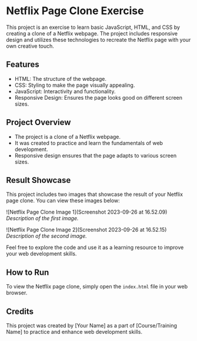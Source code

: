 # Netflix Page Clone Exercise

This project is an exercise to learn basic JavaScript, HTML, and CSS by creating a clone of a Netflix webpage. The project includes responsive design and utilizes these technologies to recreate the Netflix page with your own creative touch.

## Features

- HTML: The structure of the webpage.
- CSS: Styling to make the page visually appealing.
- JavaScript: Interactivity and functionality.
- Responsive Design: Ensures the page looks good on different screen sizes.

## Project Overview

- The project is a clone of a Netflix webpage.
- It was created to practice and learn the fundamentals of web development.
- Responsive design ensures that the page adapts to various screen sizes.

## Result Showcase

This project includes two images that showcase the result of your Netflix page clone. You can view these images below:

![Netflix Page Clone Image 1](Screenshot 2023-09-26 at 16.52.09)
_Description of the first image._

![Netflix Page Clone Image 2](Screenshot 2023-09-26 at 16.52.15)
_Description of the second image._

Feel free to explore the code and use it as a learning resource to improve your web development skills.

## How to Run

To view the Netflix page clone, simply open the `index.html` file in your web browser.

## Credits

This project was created by [Your Name] as a part of [Course/Training Name] to practice and enhance web development skills.
